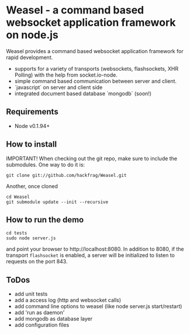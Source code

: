 Weasel - a command based websocket application framework on node.js
============================================

Weasel provides a command based websocket application framework for rapid 
development.

 - supports for a variety of transports (websockets, flashsockets, XHR Polling) with the help from socket.io-node.
 - simple command based communication between server and client.
 - ´javascript´ on server and client side
 - integrated document based database ´mongodb´ (soon!)

Requirements
------------

- Node v0.1.94+



How to install
--------------

IMPORTANT! When checking out the git repo, make sure to include the submodules. One way to do it is:

	git clone git://github.com/hackfrag/Weasel.git
	
Another, once cloned
	
	cd Weasel
	git submodule update --init --recursive
	
How to run the demo
----------

	cd tests
	sudo node server.js

and point your browser to http://localhost:8080. In addition to 8080, 
if the transport `flashsocket` is enabled, a server will be initialized to listen to requests on the port 843.

ToDos
-----

 - add unit tests
 - add a access log (http and websocket calls)
 - add command line options to weasel (like node server.js start/restart)
 - add 'run as daemon'
 - add mongodb as database layer
 - add configuration files



